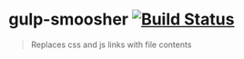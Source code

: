 # gulp-smoosher [![Build Status](https://travis-ci.org/gabrielflorit/gulp-smoosher.png)](https://travis-ci.org/gabrielflorit/gulp-smoosher)
> Replaces css and js links with file contents